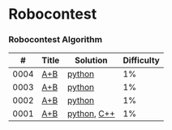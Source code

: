 Robocontest
========

### Robocontest Algorithm

| #     |    Title                                                                                                                                      | Solution                                                                                                                   | Difficulty |
|-------|--------------------------------------------|------------------------------------------------------|---------|
| 0004   |  [A+B](https://robocontest.uz/tasks/0001) | [python](Python/0001/0001.py) | 1% |
| 0003   |  [A+B](https://robocontest.uz/tasks/0001) | [python](Python/0001/0001.py) | 1% |
| 0002   |  [A+B](https://robocontest.uz/tasks/0001) | [python](Python/0001/0001.py) | 1% |
| 0001   |  [A+B](https://robocontest.uz/tasks/0001) | [python](Python/0001/0001.py), [C++](C++/0001/0001.cpp) | 1% |

 